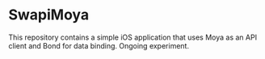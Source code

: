 # SwapiMoya

This repository contains a simple iOS application that uses Moya as an API client and Bond for data binding.  Ongoing experiment.
